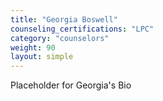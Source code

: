 ```yaml
---
title: "Georgia Boswell"
counseling_certifications: "LPC"
category: "counselors"
weight: 90
layout: simple
---
```


Placeholder for Georgia's Bio
